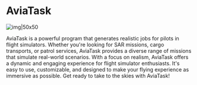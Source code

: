 # AviaTask
![img|50x50](https://raw.githubusercontent.com/Stalkero/someapp/master/someapp/Resources/psd/png/AviaTaskLogo.png?token=GHSAT0AAAAAAB6RH7EBC7B7QZIOOTWUMDNIY7WYSIA)

AviaTask is a powerful program that generates realistic jobs for pilots in flight simulators. Whether you're looking for SAR missions, cargo transports, or patrol services, AviaTask provides a diverse range of missions that simulate real-world scenarios. With a focus on realism, AviaTask offers a dynamic and engaging experience for flight simulator enthusiasts. It's easy to use, customizable, and designed to make your flying experience as immersive as possible. Get ready to take to the skies with AviaTask!
